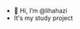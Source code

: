 - 👋 Hi, I’m @lihahazi
-    It's my study project

<!---
lihahazi/lihahazi is a ✨ special ✨ repository because its `README.md` (this file) appears on your GitHub profile.
You can click the Preview link to take a look at your changes.
--->
